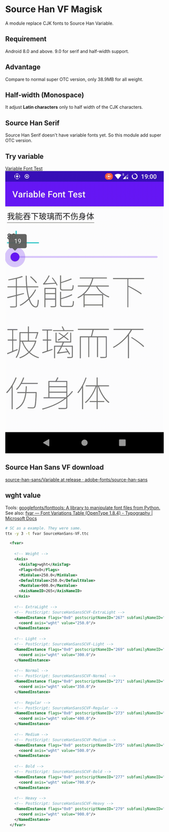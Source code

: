 # Source Han VF Magisk
A module replace CJK fonts to Source Han Variable.

## Requirement
Android 8.0 and above. 9.0 for serif and half-width support.

## Advantage
Compare to normal super OTC version, only 38.9MB for all weight.

## Half-width (Monospace)
It adjust **Latin characters** only to half width of the CJK characters.

## Source Han Serif
Source Han Serif doesn't have variable fonts yet. So this module add super OTC version.

## Try variable
[Variable Font Test](https://github.com/WordlessEcho/Variable-Font-Test)
![App Preview](https://github.com/WordlessEcho/Variable-Font-Test/blob/main/doc/pic/TRIM_20210409_190441.gif?raw=true)

## Source Han Sans VF download
[source-han-sans/Variable at release · adobe-fonts/source-han-sans](https://github.com/adobe-fonts/source-han-sans/tree/release/Variable)

## wght value
Tools: [googlefonts/fonttools: A library to manipulate font files from Python.](https://github.com/googlefonts/fonttools)
See also: [fvar — Font Variations Table (OpenType 1.8.4) - Typography | Microsoft Docs](https://docs.microsoft.com/en-us/typography/opentype/spec/fvar#instancerecord)

```bash
# SC as a example. They were same.
ttx -y 3 -t fvar SourceHanSans-VF.ttc
```
```xml
  <fvar>

    <!-- Weight -->
    <Axis>
      <AxisTag>wght</AxisTag>
      <Flags>0x0</Flags>
      <MinValue>250.0</MinValue>
      <DefaultValue>250.0</DefaultValue>
      <MaxValue>900.0</MaxValue>
      <AxisNameID>265</AxisNameID>
    </Axis>

    <!-- ExtraLight -->
    <!-- PostScript: SourceHanSansSCVF-ExtraLight -->
    <NamedInstance flags="0x0" postscriptNameID="267" subfamilyNameID="266">
      <coord axis="wght" value="250.0"/>
    </NamedInstance>

    <!-- Light -->
    <!-- PostScript: SourceHanSansSCVF-Light -->
    <NamedInstance flags="0x0" postscriptNameID="269" subfamilyNameID="268">
      <coord axis="wght" value="300.0"/>
    </NamedInstance>

    <!-- Normal -->
    <!-- PostScript: SourceHanSansSCVF-Normal -->
    <NamedInstance flags="0x0" postscriptNameID="271" subfamilyNameID="270">
      <coord axis="wght" value="350.0"/>
    </NamedInstance>

    <!-- Regular -->
    <!-- PostScript: SourceHanSansSCVF-Regular -->
    <NamedInstance flags="0x0" postscriptNameID="273" subfamilyNameID="272">
      <coord axis="wght" value="400.0"/>
    </NamedInstance>

    <!-- Medium -->
    <!-- PostScript: SourceHanSansSCVF-Medium -->
    <NamedInstance flags="0x0" postscriptNameID="275" subfamilyNameID="274">
      <coord axis="wght" value="500.0"/>
    </NamedInstance>

    <!-- Bold -->
    <!-- PostScript: SourceHanSansSCVF-Bold -->
    <NamedInstance flags="0x0" postscriptNameID="277" subfamilyNameID="276">
      <coord axis="wght" value="700.0"/>
    </NamedInstance>

    <!-- Heavy -->
    <!-- PostScript: SourceHanSansSCVF-Heavy -->
    <NamedInstance flags="0x0" postscriptNameID="279" subfamilyNameID="278">
      <coord axis="wght" value="900.0"/>
    </NamedInstance>
  </fvar>
```
